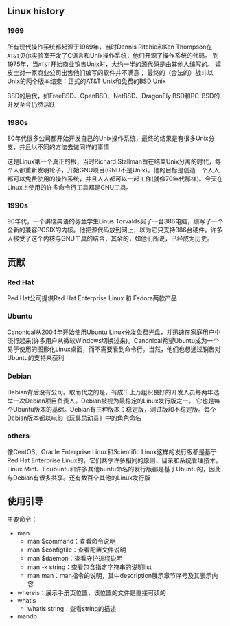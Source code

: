 ## Linux history

### 1969

所有现代操作系统都起源于1969年，当时Dennis Ritchie和Ken Thompson在`AT&T`贝尔实验室开发了C语言和Unix操作系统，他们开源了操作系统的代码。 到1975年，当`AT&T`开始商业销售Unix时，大约一半的源代码是由其他人编写的。 嬉皮士对一家商业公司出售他们编写的软件并不满意； 最终的（合法的）战斗以Unix的两个版本结束：正式的AT&T Unix和免费的BSD Unix

BSD的后代，如FreeBSD、OpenBSD、NetBSD、DragonFly BSD和PC-BSD的开发至今仍然活跃

### 1980s

80年代很多公司都开始开发自己的Unix操作系统，最终的结果是有很多Unix分支，并且以不同的方法去做同样的事情

这是Linux第一个真正的根，当时Richard Stallman旨在结束Unix分离的时代，每个人都重新发明轮子，开始GNU项目(GNU不是Unix)。他的目标是创造一个人人都可以免费使用的操作系统，并且人人都可以一起工作(就像70年代那样)。今天在Linux上使用的许多命令行工具都是GNU工具。

### 1990s

90年代，一个讲瑞典语的芬兰学生Linus Torvalds买了一台386电脑，编写了一个全新的兼容POSIX的内核。他把源代码放到网上，以为它只支持386台硬件。许多人接受了这个内核与GNU工具的结合，其余的，如他们所说，已经成为历史。

## 贡献

### Red Hat

Red Hat公司提供Red Hat Enterprise Linux 和 Fedora两款产品

### Ubuntu

Canonical从2004年开始使用Ubuntu Linux分发免费光盘，并迅速在家庭用户中流行起来(许多用户从微软Windows切换过来)。Canonical希望Ubuntu成为一个易于使用的图形化Linux桌面，而不需要看到命令行。当然，他们也想通过销售对Ubuntu的支持来获利

### Debian

Debian背后没有公司。取而代之的是，有成千上万组织良好的开发人员每两年选举一次Debian项目负责人。Debian被视为最稳定的Linux发行版之一。 它也是每个Ubuntu版本的基础。Debian有三种版本：稳定版，测试版和不稳定版。每个Debian版本都以电影《玩具总动员》中的角色命名

### others

像CentOS、Oracle Enterprise Linux和Scientific Linux这样的发行版都是基于Red Hat Enterprise Linux的，它们共享许多相同的原则、目录和系统管理技术。Linux Mint、Edubuntu和许多其他buntu命名的发行版都是基于Ubuntu的，因此与Debian有很多共享。还有数百个其他的Linux发行版

## 使用引导

主要命令：
* man
	* man $command：查看命令说明
	* man $configfile：查看配置文件说明
	* man $daemon：查看守护进程说明
	* man -k string：查看包含指定字符串的说明list
	* man man：man指令的说明，其中description展示章节序号及其表示内容
* whereis：展示手册页位置，该位置的文件是直接可读的
* whatis
	* whatis string：查看string的描述
* mandb


